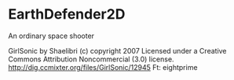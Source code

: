 # EarthDefender2D
An ordinary space shooter

GirlSonic by Shaelibri (c) copyright 2007 Licensed under a Creative Commons Attribution Noncommercial  (3.0) license. http://dig.ccmixter.org/files/GirlSonic/12945 Ft: eightprime
